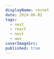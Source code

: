 ```yaml
---
displayName: recnet
date: 2024-06-02
tags:
  - next
  - react
  - nest
  - aws
coverImageSrc: 
published: true
---
```

